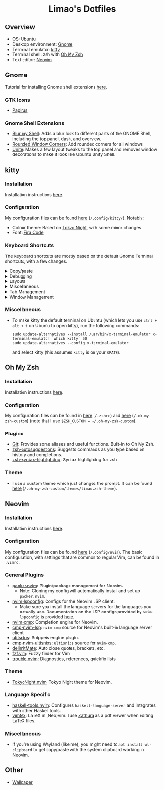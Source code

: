 <center>
    <h1>Limao's Dotfiles</h1>
</center>

## Overview

- OS: Ubuntu
- Desktop environment: [Gnome](#gnome)
- Terminal emulator: [kitty](#kitty)
- Terminal shell: zsh with [Oh My Zsh](#oh-my-zsh)
- Text editor: [Neovim](#neovim)

## Gnome
Tutorial for installing Gnome shell extensions [here](https://itsfoss.com/gnome-shell-extensions/).

### GTK Icons
- [Papirus](https://www.gnome-look.org/p/1166289)

### Gnome Shell Extensions
- [Blur my Shell](https://extensions.gnome.org/extension/3193/blur-my-shell/): Adds a blur look to different parts of the GNOME Shell, including the top panel, dash, and overview.
- [Rounded Window Corners](https://extensions.gnome.org/extension/5237/rounded-window-corners/): Add rounded corners for all windows
- [Unite](https://extensions.gnome.org/extension/1287/unite/): Makes a few layout tweaks to the top panel and removes window decorations to make it look like Ubuntu Unity Shell.

## kitty

### Installation
Installation instructions [here](https://sw.kovidgoyal.net/kitty/binary/). 

### Configuration
My configuration files can be found [here](/.config/kitty) (`/.config/kitty/`). Notably:
- Colour theme: Based on [Tokyo Night](https://github.com/davidmathers/tokyo-night-kitty-theme), with some minor changes
- Font: [Fira Code](https://github.com/tonsky/FiraCode)

### Keyboard Shortcuts
The keyboard shortcuts are mostly based on the default Gnome Terminal shortcuts, with a few changes.

<details>
<summary>Copy/paste</summary>

| Action               | Shortcut           |
| -------------------- | ------------------ |
| Copy to clipboard    | `ctrl + shift + c` |
| Paste from clipboard | `ctrl + shift + v` |

</details>

<details>
<summary>Debugging</summary>

| Action            | Shortcut            |
| ----------------- | ------------------- |
| Open debug config | `ctrl + shift + f6` |

</details>

<details>
<summary>Layouts</summary>

| Action                | Shortcut           |
| --------------------- | ------------------ |
| Rotate to next layout | `ctrl + shift + r` |

</details>

<details>
<summary>Miscellaneous</summary>

| Action                     | Shortcut            |
| -------------------------- | ------------------- |
| Show kitty documentation   | `ctrl + shift + f1` |
| Edit kitty config file     | `ctrl + shift + f2` |
| (Re)load kitty config file | `ctrl + shift + f5` |

</details>

<details>
<summary>Tab Management</summary>

| Action                                    | Shortcut             |
| ----------------------------------------- | -------------------- |
| Switch to tab 1                           | `alt + 1`            |
| Switch to tab 2                           | `alt + 2`            |
| Switch to tab 3                           | `alt + 3`            |
| Switch to tab 4                           | `alt + 4`            |
| Switch to tab 5                           | `alt + 5`            |
| Switch to tab 6                           | `alt + 6`            |
| Switch to tab 7                           | `alt + 7`            |
| Switch to tab 8                           | `alt + 8`            |
| Switch to tab 9                           | `alt + 9`            |
| Switch to tab 10                          | `alt + 0`            |
| Close current tab                         | `ctrl + shift + q`   |
| Move current tab backward                 | `ctrl + shift + ,`   |
| Move current tab forward                  | `ctrl + shift + .`   |
| Open a new tab (in the current directory) | `ctrl + shift + t`   |
| Switch to the next tab                    | `ctrl + tab`         |
| Switch to the previous tab                | `ctrl + shift + tab` |

</details>

<details>
<summary>Window Management</summary>

| Action                                                      | Shortcut               |
| ----------------------------------------------------------- | ---------------------- |
| Switch to window 1                                          | `ctrl + shift + 1`     |
| Switch to window 2                                          | `ctrl + shift + 2`     |
| Switch to window 3                                          | `ctrl + shift + 3`     |
| Switch to window 4                                          | `ctrl + shift + 4`     |
| Switch to window 5                                          | `ctrl + shift + 5`     |
| Switch to window 6                                          | `ctrl + shift + 6`     |
| Switch to window 7                                          | `ctrl + shift + 7`     |
| Switch to window 8                                          | `ctrl + shift + 8`     |
| Switch to window 9                                          | `ctrl + shift + 9`     |
| Switch to window 10                                         | `ctrl + shift + 0`     |
| Decrease font size for all windows                          | `ctrl + shift + minus` |
| Increase font size for all windows                          | `ctrl + shift + plus`  |
| Move current window backward                                | `ctrl + shift + b`     |
| Move current window forward                                 | `ctrl + shift + f`     |
| Move current window to top                                  | ``ctrl + shift + ` ``  |
| Switch to the next window                                   | `ctrl + shift + l`     |
| Switch to the previous window                               | `ctrl + shift + h`     |
| Swap current window with another window (selected visually) | `ctrl + shift + f8`    |
| Close current window                                        | `ctrl + shift + w`     |
| Open a new window (in the current directory)                | `ctrl + shift + n`     |
| Toggle fullscreen                                           | `f11`                  |
| Make current window narrower                                | `ctrl + shift + left`  |
| Make current window wider                                   | `ctrl + shift + right` |
| Make current window taller                                  | `ctrl + shift + up`    |
| Make current window shorter                                 | `ctrl + shift + down`  |
| Reset window sizes to default                               | `ctrl + shift + home`  |

</details>

### Miscellaneous

- To make kitty the default terminal on Ubuntu (which lets you use `ctrl + alt + t` on Ubuntu to open kitty), run the following commands:
    ```
    sudo update-alternatives --install /usr/bin/x-terminal-emulator x-terminal-emulator `which kitty` 50
    sudo update-alternatives --config x-terminal-emulator
    ```
    and select kitty (this assumes `kitty` is on your `$PATH`).

## Oh My Zsh
### Installation
Installation instructions [here](https://github.com/ohmyzsh/ohmyzsh).

### Configuration
My configuration files can be found in [here](/.zshrc) (`/.zshrc`) and [here](/.oh-my-zsh-custom) (`/.oh-my-zsh-custom`) (note that I use `$ZSH_CUSTOM = ~/.oh-my-zsh-custom`).

### Plugins
- [Git](https://github.com/ohmyzsh/ohmyzsh/tree/master/plugins/git): Provides some aliases and useful functions. Built-in to Oh My Zsh.
- [zsh-autosuggestions](https://github.com/zsh-users/zsh-autosuggestions): Suggests commands as you type based on history and completions.
- [zsh-syntax-highlighting](https://github.com/zsh-users/zsh-syntax-highlighting): Syntax highlighting for zsh.

### Theme
- I use a custom theme which just changes the prompt. It can be found [here](/.oh-my-zsh-custom/themes/limao.zsh-theme) (`/.oh-my-zsh-custom/themes/limao.zsh-theme`).

## Neovim

### Installation
Installation instructions [here](https://github.com/neovim/neovim/wiki/Installing-Neovim).

### Configuration
My configuration files can be found [here](/.config/nvim) (`/.config/nvim`). The basic configuration, with settings that are common to regular Vim, can be found in `.vimrc`.

### General Plugins
- [packer.nvim](https://github.com/wbthomason/packer.nvim): Plugin/package management for Neovim.
  - Note: Cloning my config will automatically install and set up `packer.nvim`.
- [nvim-lspconfig](https://github.com/neovim/nvim-lspconfig): Configs for the Neovim LSP client.
  - Make sure you install the language servers for the languages you actually use. Documentation on the LSP configs provided by `nvim-lspconfig` is provided [here](https://github.com/neovim/nvim-lspconfig/blob/master/doc/server_configurations.md).
- [nvim-cmp](https://github.com/hrsh7th/nvim-cmp): Completion engine for Neovim.
- [cmp-nvim-lsp](https://github.com/hrsh7th/cmp-nvim-lsp): `nvim-cmp` source for Neovim's built-in language server client.
- [ultisnips](https://github.com/SirVer/ultisnips): Snippets engine plugin.
- [cmp-nvim-ultisnips](https://github.com/quangnguyen30192/cmp-nvim-ultisnips): `ultisnips` source for `nvim-cmp`.
- [delimitMate](https://github.com/Raimondi/delimitMate): Auto close quotes, brackets, etc.
- [fzf.vim](https://github.com/junegunn/fzf.vim): Fuzzy finder for Vim
- [trouble.nvim](https://github.com/folke/trouble.nvim): Diagnostics, references, quickfix lists

### Theme
- [TokyoNight.nvim](https://github.com/folke/tokyonight.nvim/): Tokyo Night theme for Neovim.

### Language Specific
- [haskell-tools.nvim](https://github.com/mrcjkb/haskell-tools.nvim): Configures `haskell-language-server` and integrates with other Haskell tools.
- [vimtex](https://github.com/lervag/vimtex): LaTeX in (Neo)vim. I use [Zathura](https://pwmt.org/projects/zathura/) as a pdf viewer when editing LaTeX files.

### Miscellaneous
- If you're using Wayland (like me), you might need to `apt install wl-clipboard` to get copy/paste with the system clipboard working in Neovim.

## Other

- [Wallpaper](https://wall.alphacoders.com/big.php?i=1163116)

